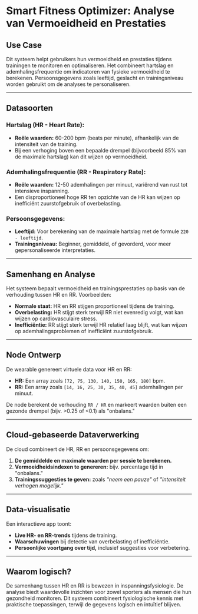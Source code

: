 # Smart Fitness Optimizer: Analyse van Vermoeidheid en Prestaties

## Use Case
Dit systeem helpt gebruikers hun vermoeidheid en prestaties tijdens trainingen te monitoren en optimaliseren. Het combineert hartslag en ademhalingsfrequentie om indicatoren van fysieke vermoeidheid te berekenen. Persoonsgegevens zoals leeftijd, geslacht en trainingsniveau worden gebruikt om de analyses te personaliseren.

---

## Datasoorten

### **Hartslag (HR - Heart Rate):**
- **Reële waarden:** 60-200 bpm (beats per minute), afhankelijk van de intensiteit van de training.
- Bij een verhoging boven een bepaalde drempel (bijvoorbeeld 85% van de maximale hartslag) kan dit wijzen op vermoeidheid.

### **Ademhalingsfrequentie (RR - Respiratory Rate):**
- **Reële waarden:** 12-50 ademhalingen per minuut, variërend van rust tot intensieve inspanning.
- Een disproportioneel hoge RR ten opzichte van de HR kan wijzen op inefficiënt zuurstofgebruik of overbelasting.

### **Persoonsgegevens:**
- **Leeftijd:** Voor berekening van de maximale hartslag met de formule `220 - leeftijd`.
- **Trainingsniveau:** Beginner, gemiddeld, of gevorderd, voor meer gepersonaliseerde interpretaties.

---

## Samenhang en Analyse
Het systeem bepaalt vermoeidheid en trainingsprestaties op basis van de verhouding tussen HR en RR. Voorbeelden:

- **Normale staat:** HR en RR stijgen proportioneel tijdens de training.
- **Overbelasting:** HR stijgt sterk terwijl RR niet evenredig volgt, wat kan wijzen op cardiovasculaire stress.
- **Inefficiëntie:** RR stijgt sterk terwijl HR relatief laag blijft, wat kan wijzen op ademhalingsproblemen of inefficiënt zuurstofgebruik.

---

## Node Ontwerp
De wearable genereert virtuele data voor HR en RR:
- **HR:** Een array zoals `[72, 75, 130, 140, 150, 165, 180]` bpm.
- **RR:** Een array zoals `[14, 16, 25, 30, 35, 40, 45]` ademhalingen per minuut.

De node berekent de verhouding `RR / HR` en markeert waarden buiten een gezonde drempel (bijv. >0.25 of <0.1) als "onbalans."

---

## Cloud-gebaseerde Dataverwerking
De cloud combineert de HR, RR en persoonsgegevens om:
1. **De gemiddelde en maximale waarden per sessie te berekenen.**
2. **Vermoeidheidsindexen te genereren:** bijv. percentage tijd in "onbalans."
3. **Trainingssuggesties te geven:** zoals *"neem een pauze"* of *"intensiteit verhogen mogelijk."*

---

## Data-visualisatie
Een interactieve app toont:
- **Live HR- en RR-trends** tijdens de training.
- **Waarschuwingen** bij detectie van overbelasting of inefficiëntie.
- **Persoonlijke voortgang over tijd,** inclusief suggesties voor verbetering.

---

## Waarom logisch?
De samenhang tussen HR en RR is bewezen in inspanningsfysiologie. De analyse biedt waardevolle inzichten voor zowel sporters als mensen die hun gezondheid monitoren. Dit systeem combineert fysiologische kennis met praktische toepassingen, terwijl de gegevens logisch en intuïtief blijven.
